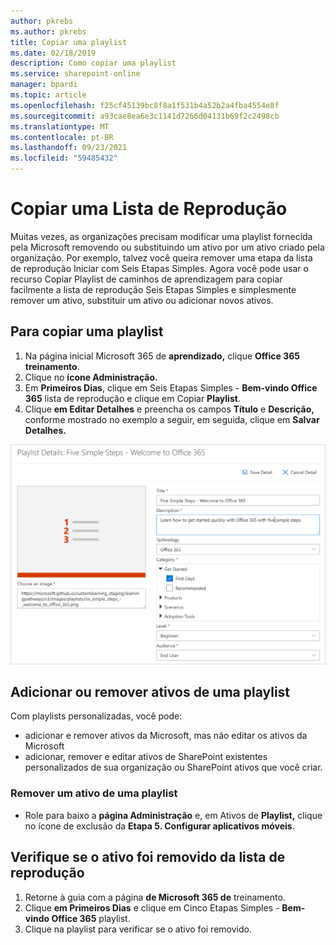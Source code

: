 ```yaml
---
author: pkrebs
ms.author: pkrebs
title: Copiar uma playlist
ms.date: 02/18/2019
description: Como copiar uma playlist
ms.service: sharepoint-online
manager: bpardi
ms.topic: article
ms.openlocfilehash: f25cf45139bc8f8a1f531b4a52b2a4fba4554e8f
ms.sourcegitcommit: a93cae8ea6e3c1141d7266d04131b69f2c2498cb
ms.translationtype: MT
ms.contentlocale: pt-BR
ms.lasthandoff: 09/23/2021
ms.locfileid: "59485432"
---
```

# <a name="copy-a-playlist"></a>Copiar uma Lista de Reprodução
Muitas vezes, as organizações precisam modificar uma playlist fornecida pela Microsoft removendo ou substituindo um ativo por um ativo criado pela organização. Por exemplo, talvez você queira remover uma etapa da lista de reprodução Iniciar com Seis Etapas Simples. Agora você pode usar o recurso Copiar Playlist de caminhos de aprendizagem para copiar facilmente a lista de reprodução Seis Etapas Simples e simplesmente remover um ativo, substituir um ativo ou adicionar novos ativos. 

## <a name="to-copy-a-playlist"></a>Para copiar uma playlist

1. Na página inicial Microsoft 365 de **aprendizado,** clique **Office 365 treinamento**.
2. Clique no **ícone Administração.**
3. Em **Primeiros Dias**, clique em Seis Etapas Simples - **Bem-vindo Office 365** lista de reprodução e clique em Copiar **Playlist**. 
4. Clique **em Editar Detalhes** e preencha os campos **Título** e **Descrição,** conforme mostrado no exemplo a seguir, em seguida, clique em **Salvar Detalhes.**  
 
![Copiar as 5 etapas da lista de reprodução](media/cg-copyplaylist5steps.png)

## <a name="add-or-remove-assets-from-a-playlist"></a>Adicionar ou remover ativos de uma playlist
Com playlists personalizadas, você pode:
- adicionar e remover ativos da Microsoft, mas não editar os ativos da Microsoft
- adicionar, remover e editar ativos de SharePoint existentes personalizados de sua organização ou SharePoint ativos que você criar. 

### <a name="remove-an-asset-from-a-playlist"></a>Remover um ativo de uma playlist
- Role para baixo a **página Administração** e, em Ativos de **Playlist,** clique no ícone de exclusão da **Etapa 5. Configurar aplicativos móveis**. 

## <a name="verify-the-asset-is-removed-from-the-playlist"></a>Verifique se o ativo foi removido da lista de reprodução
1. Retorne à guia com a página **de Microsoft 365 de** treinamento.
2. Clique **em Primeiros Dias** e clique em Cinco Etapas Simples - **Bem-vindo Office 365** playlist. 
3. Clique na playlist para verificar se o ativo foi removido.


